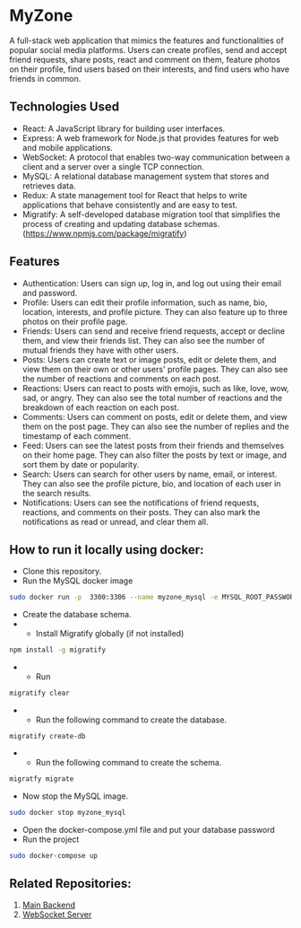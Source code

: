 # MyZone

A full-stack web application that mimics the features and functionalities of popular social media platforms. Users can create profiles, send and accept friend requests, share posts, react and comment on them, feature photos on their profile, find users based on their interests, and find users who have friends in common.

## Technologies Used

- React: A JavaScript library for building user interfaces.
- Express: A web framework for Node.js that provides features for web and mobile applications.
- WebSocket: A protocol that enables two-way communication between a client and a server over a single TCP connection.
- MySQL: A relational database management system that stores and retrieves data.
- Redux: A state management tool for React that helps to write applications that behave consistently and are easy to test.
- Migratify: A self-developed database migration tool that simplifies the process of creating and updating database schemas. (https://www.npmjs.com/package/migratify)

## Features

- Authentication: Users can sign up, log in, and log out using their email and password.
- Profile: Users can edit their profile information, such as name, bio, location, interests, and profile picture. They can also feature up to three photos on their profile page.
- Friends: Users can send and receive friend requests, accept or decline them, and view their friends list. They can also see the number of mutual friends they have with other users.
- Posts: Users can create text or image posts, edit or delete them, and view them on their own or other users' profile pages. They can also see the number of reactions and comments on each post.
- Reactions: Users can react to posts with emojis, such as like, love, wow, sad, or angry. They can also see the total number of reactions and the breakdown of each reaction on each post.
- Comments: Users can comment on posts, edit or delete them, and view them on the post page. They can also see the number of replies and the timestamp of each comment.
- Feed: Users can see the latest posts from their friends and themselves on their home page. They can also filter the posts by text or image, and sort them by date or popularity.
- Search: Users can search for other users by name, email, or interest. They can also see the profile picture, bio, and location of each user in the search results.
- Notifications: Users can see the notifications of friend requests, reactions, and comments on their posts. They can also mark the notifications as read or unread, and clear them all.

## How to run it locally using docker:
- Clone this repository.
- Run the MySQL docker image
```bash 
sudo docker run -p  3300:3306 --name myzone_mysql -e MYSQL_ROOT_PASSWORD=<password> -e MYSQL_DATABASE=find_home -d mysql:latest
```
- Create the database schema.
- - Install Migratify globally (if not installed)
```bash
npm install -g migratify
```
- - Run 
```bash
migratify clear
```
- - Run the following command to create the database.
```
migratify create-db
```

- - Run the following command to create the schema.
```bash
migratfy migrate
```
- Now stop the MySQL image.

```bash 
sudo docker stop myzone_mysql
```
- Open the docker-compose.yml file and put your database password
- Run the project
```bash 
sudo docker-compose up
```

## Related Repositories:
<ol>
    <li>
        <a href="https://github.com/shahriarKabir44/myZone-API">Main Backend</a>
    </li>
    <li>
       <a href="https://github.com/shahriarKabir44/myZone-WS-server">WebSocket Server</a> 
    </li>
    
</ol>


